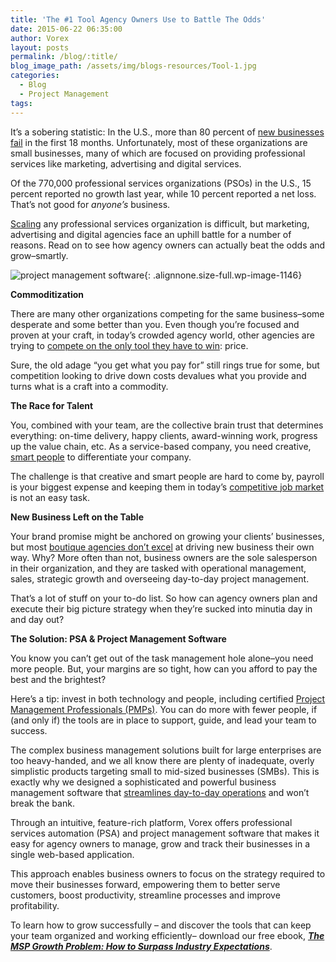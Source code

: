 ```yaml
---
title: 'The #1 Tool Agency Owners Use to Battle The Odds'
date: 2015-06-22 06:35:00
author: Vorex
layout: posts
permalink: /blog/:title/
blog_image_path: /assets/img/blogs-resources/Tool-1.jpg
categories:
  - Blog
  - Project Management
tags:  
---
```



It’s a sobering statistic: In the U.S., more than 80 percent of [new businesses fail](http://www.vorex.com/can-business-management-software-prevent-failure/) in the first 18 months. Unfortunately, most of these organizations are small businesses, many of which are focused on providing professional services like marketing, advertising and digital services.

Of the 770,000 professional services organizations (PSOs) in the U.S., 15 percent reported no growth last year, while 10 percent reported a net loss. That’s not good for *anyone’s* business.

[Scaling](http://www.vorex.com/agency-challenges-scaling-project-management/) any professional services organization is difficult, but marketing, advertising and digital agencies face an uphill battle for a number of reasons. Read on to see how agency owners can actually beat the odds and grow–smartly.

![project management software](http://www.vorex.com/wp-content/uploads/2015/06/Tool-2.jpg){: .alignnone.size-full.wp-image-1146}

**Commoditization**

There are many other organizations competing for the same business–some desperate and some better than you. Even though you’re focused and proven at your craft, in today’s crowded agency world, other agencies are trying to [compete on the only tool they have to win](http://www.mediapost.com/publications/article/247462/the-commoditization-of-creativity.html): price.

Sure, the old adage “you get what you pay for” still rings true for some, but competition looking to drive down costs devalues what you provide and turns what is a craft into a commodity.

**The Race for Talent**

You, combined with your team, are the collective brain trust that determines everything: on-time delivery, happy clients, award-winning work, progress up the value chain, etc. As a service-based company, you need creative, [smart people](http://www.vorex.com/3-ways-to-keep-your-team-focused-and-organized-at-work/) to differentiate your company.

The challenge is that creative and smart people are hard to come by, payroll is your biggest expense and keeping them in today’s [competitive job market](http://thehiringsite.careerbuilder.com/2015/01/01/careerbuilder-hiring-forecast-2015/) is not an easy task.

**New Business Left on the Table**

Your brand promise might be anchored on growing your clients’ businesses, but most [boutique agencies don’t excel](http://contentmarketinginstitute.com/2013/04/truths-content-marketing-agencies/v) at driving new business their own way. Why? More often than not, business owners are the sole salesperson in their organization, and they are tasked with operational management, sales, strategic growth and overseeing day-to-day project management.

That’s a lot of stuff on your to-do list. So how can agency owners plan and execute their big picture strategy when they’re sucked into minutia day in and day out?

**The Solution: PSA & Project Management Software**

You know you can’t get out of the task management hole alone–you need more people. But, your margins are so tight, how can you afford to pay the best and the brightest?

Here’s a tip: invest in both technology and people, including certified [Project Management Professionals (PMPs)](http://www.pmi.org/Certification/Project-Management-Professional-PMP.aspx). You can do more with fewer people, if (and only if) the tools are in place to support, guide, and lead your team to success.

The complex business management solutions built for large enterprises are too heavy-handed, and we all know there are plenty of inadequate, overly simplistic products targeting small to mid-sized businesses (SMBs). This is exactly why we designed a sophisticated and powerful business management software that [streamlines day-to-day operations](http://www.vorex.com/streamline-day-to-day-operations-work-smarter-not-harder/) and won’t break the bank.

Through an intuitive, feature-rich platform, Vorex offers professional services automation (PSA) and project management software that makes it easy for agency owners to manage, grow and track their businesses in a single web-based application.

This approach enables business owners to focus on the strategy required to move their businesses forward, empowering them to better serve customers, boost productivity, streamline processes and improve profitability.

To learn how to grow successfully – and discover the tools that can keep your team organized and working efficiently– download our free ebook, [***The MSP Growth Problem: How to Surpass Industry Expectations***](http://vorex.hs-sites.com/the-msp-growth-problem-how-to-surpass-industry-expectations?__hstc=100746398.b2843db0333d5242d1d7cad84e1e93d1.1428948442272.1434147583882.1434395642842.29&amp;__hssc=100746398.3.1434395642842&amp;__hsfp=357257685).
